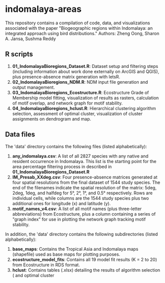 # indomalaya-areas
This repository contains a compilation of code, data, and visualizations associated with the paper "Biogeographic regions within Indomalaya: an integrated approach using bird distributions."
Authors: Zheng Oong, Sharon A. Jansa, Sushma Reddy

## R scripts ##
1. **01_IndomalayaBioregions_Dataset.R**: Dataset setup and filtering steps (including information about work done externally on ArcGIS and QGIS), plus presence-absence matrix generation with letsR.
2. **02_IndomalayaBioregions_NDM.R**: NDM input file generation and output management.
3. **03_IndomalayaBioregions_Ecostructure.R**: Ecostructure Grade of Membership model fitting, visualization of results as rasters, calculation of motif overlap, and network graph for motif stability.
4. **04_IndomalayaBioregions_hclust.R**: Hierarchical clustering algorithm selection, assessment of optimal cluster, visualization of cluster assignments on dendrogram and map.

## Data files ##
The 'data' directory contains the following files (listed alphabetically):
1. **any_indomalaya.csv**: A list of all 2827 species with any native and resident occurrence in Indomalaya. This list is the starting point for the area percentage filtering process in described in **01_IndomalayaBioregions_Dataset.R**
2. **IM_Presab_XXdeg.csv**: Four presence-absence matrices generated at four spatial resolutions from the final dataset of 1544 study species. The end of the filenames indicate the spatial resolution of the matrix: 5deg, 2deg, 1deg, and halfdeg for 5°, 2°, 1°, and 0.5° respectively. Rows are individual cells, while columns are the 1544 study species plus two additional ones for longitude (x) and latitude (y).
3. **motif_names_v4.csv**: A list of all motif names (plus three-letter abbreviations) from Ecostructure, plus a column containing a series of "graph index" for use in plotting the network graph tracking motif stability.

In addition, the 'data' directory contains the following subdirectories (listed alphabetically):
1. **base_maps**: Contains the Tropical Asia and Indomalaya maps (shapefile) used as base maps for plotting purposes.
2. **ecostructure_model_fits**: Contains all 19 model fit results (K = 2 to 20) from Ecostructure in RDS format.
3. **hclust**: Contains tables (.xlsx) detailing the results of algorithm selection ( and optimal cluster

